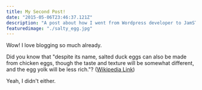 ```yaml
---
title: My Second Post!
date: "2015-05-06T23:46:37.121Z"
description: "A post about how I went from Wordpress developer to JamSTACK developer. This is one of my biggest switches, I will explain how and why I made the change."
featuredimage: "./salty_egg.jpg"
---
```


Wow! I love blogging so much already.

Did you know that "despite its name, salted duck eggs can also be made from
chicken eggs, though the taste and texture will be somewhat different, and the
egg yolk will be less rich."?
([Wikipedia Link](https://en.wikipedia.org/wiki/Salted_duck_egg))

Yeah, I didn't either.
